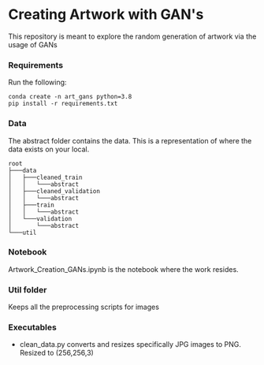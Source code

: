 # Creating Artwork with GAN's
This repository is meant to explore the random generation of artwork via the usage of GANs

### Requirements
Run the following:

```
conda create -n art_gans python=3.8
pip install -r requirements.txt
```
### Data
The abstract folder contains the data. This is a representation of where the data exists on your local.
```
root
├───data
│   ├───cleaned_train
│   │   └───abstract
│   ├───cleaned_validation
│   │   └───abstract
│   ├───train
│   │   └───abstract
│   └───validation
│       └───abstract
└───util
```

### Notebook
Artwork_Creation_GANs.ipynb is the notebook where the work resides.

### Util folder
Keeps all the preprocessing scripts for images

### Executables
- clean_data.py converts and resizes specifically JPG images to PNG. Resized to (256,256,3)
